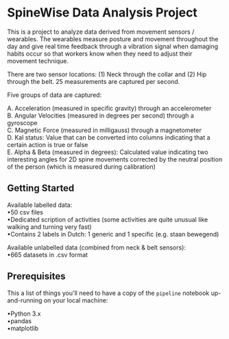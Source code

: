 # SpineWise Data Analysis Project

This is a project to analyze data derived from movement sensors / wearables. The wearables measure posture and movement throughout the day and give real time feedback through a vibration signal when damaging habits occur so that workers know when they need to adjust their movement technique.

There are two sensor locations: (1) Neck through the collar and (2) Hip through the belt. 25 measurements are captured per second.

Five groups of data are captured:

A. Acceleration (measured in specific gravity) through an accelerometer  
B. Angular Velocities (measured in degrees per second) through a gyroscope  
C. Magnetic Force (measured in milligauss) through a magnetometer  
D. Kal status: Value that can be converted into columns indicating that a certain action is true or false  
E. Alpha & Beta (measured in degrees): Calculated value indicating two interesting angles for 2D spine movements corrected by the neutral position of the person (which      is measured during calibration)  
## Getting Started

Available labelled data:  
•50 csv files  
•Dedicated scription of activities (some activities are quite unusual like walking and turning very fast)  
•Contains 2 labels in Dutch: 1 generic and 1 specific (e.g. staan bewegend)  

Available unlabelled data (combined from neck & belt sensors):  
•665 datasets in .csv format

## Prerequisites

This a list of things you'll need to have a copy of the `pipeline` notebook up-and-running on your local machine:

•Python 3.x  
•pandas  
•matplotlib
